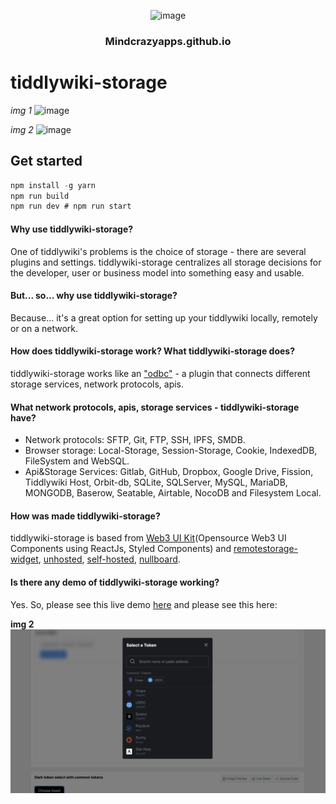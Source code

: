 <p align="center">
 <img src="https://cdn-icons-png.flaticon.com/512/8947/8947740.png" alt="image" width="70px">
</p>

<h3 align="center"> Mindcrazyapps.github.io </h3>

# tiddlywiki-storage
*img 1*
<img src="https://user-images.githubusercontent.com/123137817/213960363-2426d595-ac35-437e-9fa7-0990d2c54f6d.png" alt="image"/>

*img 2*
<img src="https://user-images.githubusercontent.com/123137817/213966726-dd9d58ac-aa64-4388-952a-186cec456629.png" alt="image"/>

## Get started
```javascript
npm install -g yarn
npm run build
npm run dev # npm run start
```

#### Why use tiddlywiki-storage?
One of tiddlywiki's problems is the choice of storage - there are several plugins and settings. tiddlywiki-storage centralizes all storage decisions for the developer, user or business model into something easy and usable.

#### But... so... why use tiddlywiki-storage?
Because... it's a great option for setting up your tiddlywiki locally, remotely or on a network.

#### How does tiddlywiki-storage work? What tiddlywiki-storage does?
tiddlywiki-storage works like an ["odbc"](https://learn.microsoft.com/en-us/sql/odbc/reference/what-is-odbc?view=sql-server-ver16) - a plugin that connects different storage services, network protocols, apis.

#### What network protocols, apis, storage services - tiddlywiki-storage have?
- Network protocols: SFTP, Git, FTP, SSH, IPFS, SMDB.
- Browser storage: Local-Storage, Session-Storage, Cookie, IndexedDB, FileSystem and WebSQL.
- Api&Storage Services: Gitlab, GitHub, Dropbox, Google Drive, Fission, Tiddlywiki Host, Orbit-db, SQLite, SQLServer, MySQL, MariaDB, MONGODB, Baserow, Seatable, Airtable, NocoDB and Filesystem Local.

#### How was made tiddlywiki-storage?
tiddlywiki-storage is based from [Web3 UI Kit](https://github.com/devzstudio/Web3UIKit/)(Opensource Web3 UI Components using ReactJs, Styled Components) and [remotestorage-widget](https://github.com/remotestorage/remotestorage-widget), [unhosted](https://unhosted.org/apps/), [self-hosted](https://selfhosted.show/), [nullboard](https://nullboard.io/preview). 

#### Is there any demo of tiddlywiki-storage working?
Yes. So, please see this live demo [here](https://tiddlywiki-storage.netlify.app/) and please see this here:


**img 2**
![image](./screenshot/example2.png)
